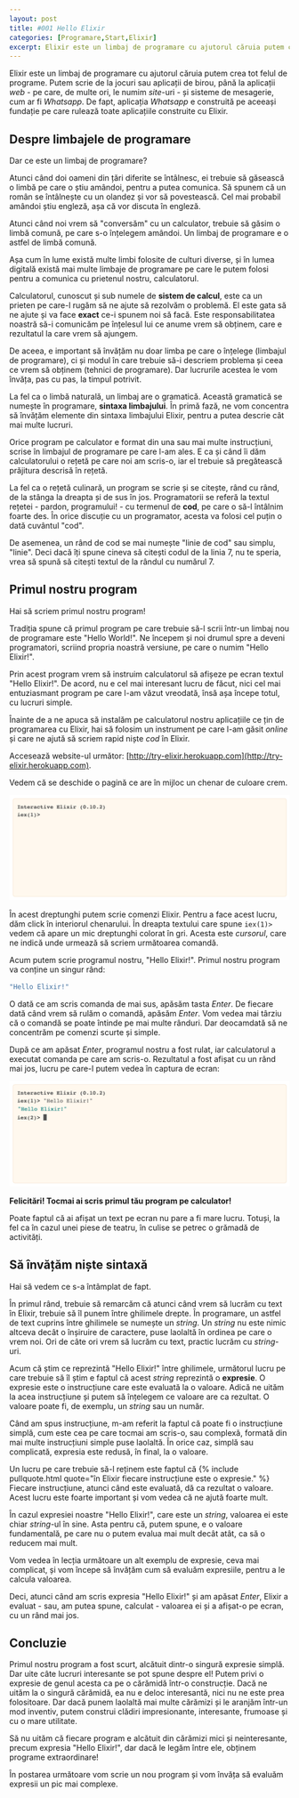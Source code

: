 ```yaml
---
layout: post
title: #001 Hello Elixir
categories: [Programare,Start,Elixir]
excerpt: Elixir este un limbaj de programare cu ajutorul căruia putem crea tot felul de programe. Putem scrie de la jocuri sau aplicații de birou, până la website-uri și sisteme de mesagerie, cum ar fi Whatsapp.
---
```


Elixir este un limbaj de programare cu ajutorul căruia putem crea tot felul de programe. Putem
scrie de la jocuri sau aplicații de birou, până la aplicații *web* - pe care, de multe ori,
le numim *site*-uri - și sisteme de mesagerie, cum ar fi *Whatsapp*. De fapt, aplicația
*Whatsapp* e construită pe aceeași fundație pe care rulează toate aplicațiile construite
cu Elixir.

## Despre limbajele de programare

Dar ce este un limbaj de programare?

Atunci când doi oameni din țări diferite se întâlnesc, ei trebuie să găsească o limbă pe care
o știu amândoi, pentru a putea comunica. Să spunem că un român se întâlnește cu un olandez și
vor să povestească. Cel mai probabil amândoi știu engleză, așa că vor discuta în engleză.

Atunci când noi vrem să "conversăm" cu un calculator, trebuie să găsim o limbă comună, pe care
s-o înțelegem amândoi. Un limbaj de programare e o astfel de limbă comună.

Așa cum în lume există multe limbi folosite de culturi diverse, și în lumea digitală există
mai multe limbaje de programare pe care le putem folosi pentru a comunica cu prietenul nostru,
calculatorul.

Calculatorul, cunoscut și sub numele de __sistem de calcul__, este ca un prieten pe care-l
rugăm să ne ajute să rezolvăm o problemă. El este gata să ne ajute și va face __exact__ ce-i
spunem noi să facă. Este responsabilitatea noastră să-i comunicăm pe înțelesul lui ce anume
vrem să obținem, care e rezultatul la care vrem să ajungem.

De aceea, e important să învățăm nu doar limba pe care o înțelege (limbajul de programare),
ci și modul în care trebuie să-i descriem problema și ceea ce vrem să obținem (tehnici de
programare). Dar lucrurile acestea le vom învăța, pas cu pas, la timpul potrivit.

La fel ca o limbă naturală, un limbaj are o gramatică. Această gramatică se numește
în programare, __sintaxa limbajului__. În primă fază, ne vom concentra să învățăm elemente
din sintaxa limbajului Elixir, pentru a putea descrie cât mai multe lucruri.

Orice program pe calculator e format din una sau mai multe instrucțiuni, scrise în limbajul
de programare pe care l-am ales.
E ca și când îi dăm calculatorului o rețetă pe care noi am scris-o, iar el trebuie să
pregătească prăjitura descrisă în rețetă.

La fel ca o rețetă culinară, un program se scrie și se citește, rând cu rând, de la stânga
la dreapta și de sus în jos. Programatorii se referă la textul rețetei - pardon, programului! -
cu termenul de __cod__, pe care o să-l întâlnim foarte des. În orice discuție cu un programator,
acesta va folosi cel puțin o dată cuvântul "cod".

De asemenea, un rând de cod se mai numește "linie de cod" sau simplu, "linie". Deci dacă îți
spune cineva să citești codul de la linia 7, nu te speria, vrea să spună să citești textul
de la rândul cu numărul 7.

## Primul nostru program

Hai să scriem primul nostru program!

Tradiția spune că primul program pe care trebuie să-l scrii într-un limbaj nou de programare
este "Hello World!". Ne începem și noi drumul spre a deveni programatori, scriind propria
noastră versiune, pe care o numim "Hello Elixir!".

Prin acest program vrem să instruim calculatorul să afișeze pe ecran textul "Hello Elixir!".
De acord, nu e cel mai interesant lucru de făcut, nici cel mai entuziasmant program pe care
l-am văzut vreodată, însă așa începe totul, cu lucruri simple.

Înainte de a ne apuca să instalăm pe calculatorul nostru aplicațiile ce țin de programarea
cu Elixir, hai să folosim un instrument pe care l-am găsit *online* și care ne ajută să
scriem rapid niște *cod* în Elixir.

Accesează website-ul următor: [http://try-elixir.herokuapp.com](http://try-elixir.herokuapp.com).

Vedem că se deschide o pagină ce are în mijloc un chenar de culoare crem.

![Pagină interactivă Elixir](/images/lesson-001/interactive-elixir.png "Pagină interactivă Elixir")

În acest dreptunghi putem scrie comenzi Elixir. Pentru a face acest lucru, dăm click în
interiorul chenarului. În dreapta textului care spune `iex(1)>` vedem că apare un mic dreptunghi
colorat în gri. Acesta este *cursorul*, care ne indică unde urmează să scriem următoarea
comandă.

Acum putem scrie programul nostru, "Hello Elixir!". Primul nostru program va conține un singur
rând:

```elixir
"Hello Elixir!"
```

O dată ce am scris comanda de mai sus, apăsăm tasta *Enter*. De fiecare dată când vrem să rulăm o
comandă, apăsăm *Enter*. Vom vedea mai târziu că o comandă se poate întinde pe mai multe rânduri.
Dar deocamdată să ne concentrăm pe comenzi scurte și simple.

După ce am apăsat *Enter*, programul nostru a fost rulat, iar calculatorul a executat comanda pe
care am scris-o. Rezultatul a fost afișat cu un rând mai jos, lucru pe care-l putem vedea în
captura de ecran:

![Hello Elixir!](/images/lesson-001/hello-elixir.png "Hello Elixir!")

__Felicitări! Tocmai ai scris primul tău program pe calculator!__

Poate faptul că ai afișat un text pe ecran nu pare a fi mare lucru. Totuși, la fel ca în cazul unei
piese de teatru, în culise se petrec o grămadă de activități.

## Să învățăm niște sintaxă

Hai să vedem ce s-a întâmplat de fapt.

În primul rând, trebuie să remarcăm că atunci când vrem să lucrăm cu text în Elixir, trebuie să
îl punem între ghilimele drepte. În programare, un astfel de text cuprins între ghilimele se numește
un *string*. Un *string* nu este nimic altceva decât o înșiruire de caractere, puse laolaltă în
ordinea pe care o vrem noi. Ori de câte ori vrem să lucrăm cu text, practic lucrăm cu *string*-uri.

Acum că știm ce reprezintă "Hello Elixir!" între ghilimele, următorul lucru pe care trebuie să îl
știm e faptul că acest *string* reprezintă o __expresie__. O expresie este o instrucțiune care este
evaluată la o valoare. Adică ne uităm la acea instrucțiune și putem să înțelegem ce valoare are ca
rezultat. O valoare poate fi, de exemplu, un *string* sau un număr.

Când am spus instrucțiune, m-am referit la faptul că poate fi o instrucțiune simplă,
cum este cea pe care tocmai am scris-o, sau complexă, formată din mai multe instrucțiuni simple
puse laolaltă. În orice caz, simplă sau complicată, expresia este redusă, în final, la o valoare.

Un lucru pe care trebuie să-l reținem este faptul că 
{% include pullquote.html quote="în Elixir fiecare instrucțiune este o expresie." %}
Fiecare instrucțiune, atunci când este evaluată, dă ca rezultat o valoare. Acest lucru este foarte
important și vom vedea că ne ajută foarte mult.

În cazul expresiei noastre "Hello Elixir!", care este un *string*, valoarea ei este chiar *string*-ul
în sine. Asta pentru că, putem spune, e o valoare fundamentală, pe care nu o putem evalua mai mult
decât atât, ca să o reducem mai mult.

Vom vedea în lecția următoare un alt exemplu de expresie, ceva mai complicat, și vom începe să
învățăm cum să evaluăm expresiile, pentru a le calcula valoarea.

Deci, atunci când am scris expresia "Hello Elixir!" și am apăsat *Enter*, Elixir a evaluat - sau,
am putea spune, calculat - valoarea ei și a afișat-o pe ecran, cu un rând mai jos.

## Concluzie

Primul nostru program a fost scurt, alcătuit dintr-o singură expresie simplă. Dar uite câte lucruri
interesante se pot spune despre el! Putem privi o expresie de genul acesta ca pe o cărămidă într-o
construcție. Dacă ne uităm la o singură cărămidă, ea nu e deloc interesantă, nici nu ne este
prea folositoare. Dar dacă punem laolaltă mai multe cărămizi și le aranjăm într-un mod inventiv,
putem construi clădiri impresionante, interesante, frumoase și cu o mare utilitate.

Să nu uităm că fiecare program e alcătuit din cărămizi mici și neinteresante, precum expresia
"Hello Elixir!", dar dacă le legăm între ele, obținem programe extraordinare!

În postarea următoare vom scrie un nou program și vom învăța să evaluăm expresii un pic mai complexe.
